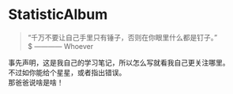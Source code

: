 # StatisticAlbum
> “千万不要让自己手里只有锤子，否则在你眼里什么都是钉子。” <br>
>                                                  $ ———— Whoever

事先声明，这是我自己的学习笔记，所以怎么写就看我自己更关注哪里。<br>
不过如你能给个星星，或者指出错误。<br>
那爸爸说啥是啥！
